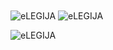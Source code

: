 <img align="center" src="https://github-readme-stats.vercel.app/api/top-langs/?username=eLEGIJA&layout=compact&hide=htm&theme=radical&bg_color=ffffff&text_color=fa86c4" alt="eLEGIJA" />
<img align="center" src="https://github-readme-stats.vercel.app/api?username=eLEGIJA&show_icons=true&theme=radical&bg_color=ffffff&text_color=ffb7c4" alt="eLEGIJA" />
<p align="left"> <img src="https://komarev.com/ghpvc/?username=eLEGIJA" alt="eLEGIJA" /> </p>
